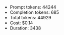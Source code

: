 - Prompt tokens: 44244
- Completion tokens: 685
- Total tokens: 44929
- Cost: $0.14
- Duration: 3438
